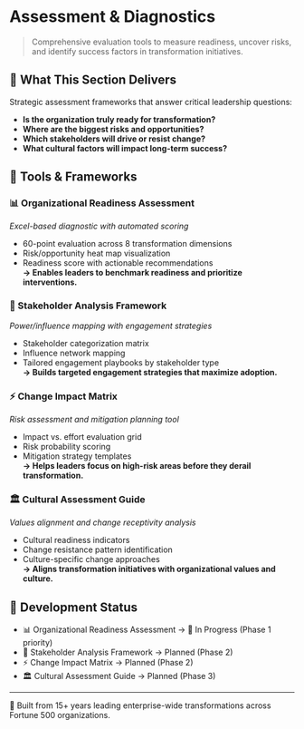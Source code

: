 # Assessment & Diagnostics

> Comprehensive evaluation tools to measure readiness, uncover risks, and identify success factors in transformation initiatives.

## 🎯 What This Section Delivers
Strategic assessment frameworks that answer critical leadership questions:
- **Is the organization truly ready for transformation?**
- **Where are the biggest risks and opportunities?**
- **Which stakeholders will drive or resist change?**
- **What cultural factors will impact long-term success?**

## 🔧 Tools & Frameworks

### 📊 Organizational Readiness Assessment
*Excel-based diagnostic with automated scoring*  
- 60-point evaluation across 8 transformation dimensions  
- Risk/opportunity heat map visualization  
- Readiness score with actionable recommendations  
**→ Enables leaders to benchmark readiness and prioritize interventions.**

### 👥 Stakeholder Analysis Framework
*Power/influence mapping with engagement strategies*  
- Stakeholder categorization matrix  
- Influence network mapping  
- Tailored engagement playbooks by stakeholder type  
**→ Builds targeted engagement strategies that maximize adoption.**

### ⚡ Change Impact Matrix
*Risk assessment and mitigation planning tool*  
- Impact vs. effort evaluation grid  
- Risk probability scoring  
- Mitigation strategy templates  
**→ Helps leaders focus on high-risk areas before they derail transformation.**

### 🏛️ Cultural Assessment Guide
*Values alignment and change receptivity analysis*  
- Cultural readiness indicators  
- Change resistance pattern identification  
- Culture-specific change approaches  
**→ Aligns transformation initiatives with organizational values and culture.**

## 📅 Development Status
- 📊 Organizational Readiness Assessment → 🚧 In Progress (Phase 1 priority)  
- 👥 Stakeholder Analysis Framework → Planned (Phase 2)  
- ⚡ Change Impact Matrix → Planned (Phase 2)  
- 🏛️ Cultural Assessment Guide → Planned (Phase 3)  

---

🔹 Built from 15+ years leading enterprise-wide transformations across Fortune 500 organizations.

